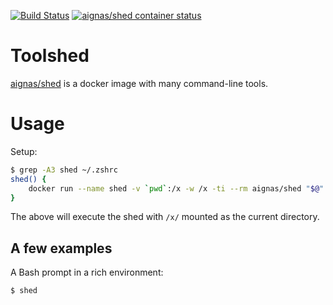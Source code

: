 [![Build Status](https://travis-ci.org/aignas/shed.svg?branch=master)](https://travis-ci.org/aignas/shed)
[![aignas/shed container status](https://images.microbadger.com/badges/image/aignas/shed.svg)](https://microbadger.com/images/aignas/shed "Docker image badger from microbadger.com")

# Toolshed

[aignas/shed](https://hub.docker.com/r/aignas/shed/) is a docker
image with many command-line tools.

# Usage

Setup:
```sh
$ grep -A3 shed ~/.zshrc
shed() {
    docker run --name shed -v `pwd`:/x -w /x -ti --rm aignas/shed "$@"
}
```

The above will execute the shed with `/x/` mounted as the current directory.

## A few examples

A Bash prompt in a rich environment:
```sh
$ shed
```
